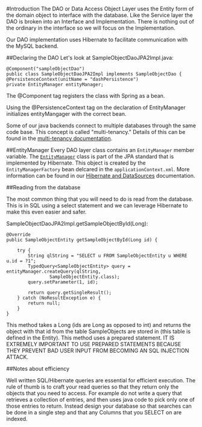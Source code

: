 #Introduction
The DAO or Data Access Object Layer uses the Entity form of the domain object to interface with the database. Like the Service layer the DAO is broken into an Interface and Implementation.  There is nothing out of the ordinary in the interface so we will focus on the Implementation.

Our DAO implementation uses Hibernate to facilitate communication with the MySQL backend.

##Declaring the DAO
Let's look at SampleObjectDaoJPA2Impl.java:

    @Component("sampleObjectDao")
    public class SampleObjectDaoJPA2Impl implements SampleObjectDao {
	@PersistenceContext(unitName = "dashPersistence")
	private EntityManager entityManager;

The @Component tag registers the class with Spring as a bean.  

Using the @PersistenceContext tag on the declaration of EntityManager initializes entityMangager with the correct bean. 

Some of our java backends connect to multiple databases through the same code base. This concept is called "multi-tenancy." Details of this can be found in the [multi-tenancy documentation](../Multi-tenancy). 

##EntityManager
Every DAO layer class contains an `EntityManager` member variable. The [`EntityManager`](http://docs.oracle.com/javaee/7/api/javax/persistence/EntityManager.html) class is part of the JPA standard that is implemented by Hibernate. This object is created by the `EntityManagerFactory` bean delcared in the `applicationContext.xml`. More information can be found in our [Hibernate and DataSources](../Hibernate-and-DataSources) documentation.

##Reading from the database

The most common thing that you will need to do is read from the database.  This is in SQL using a select statement and we can leverage Hibernate to make this even easier and safer.

SampleObjectDaoJPA2Impl.getSampleObjectById(Long):

    @Override
	public SampleObjectEntity getSampleObjectById(Long id) {

		try {
			String qlString = "SELECT u FROM SampleObjectEntity u WHERE u.id = ?1";
			TypedQuery<SampleObjectEntity> query = entityManager.createQuery(qlString,
					SampleObjectEntity.class);
			query.setParameter(1, id);

			return query.getSingleResult();
		} catch (NoResultException e) {
			return null;
		}
	}

This method takes a Long (ids are Long as opposed to int) and returns the object with that id from the table SampleObjects are stored in (this table is defined in the Entity).  This method uses a prepared statement.  IT IS EXTREMELY IMPORTANT TO USE PREPARED STATEMENTS BECAUSE THEY PREVENT BAD USER INPUT FROM BECOMING AN SQL INJECTION ATTACK.

##Notes about efficiency

Well written SQL/Hibernate queries are essential for efficient execution.  The rule of thumb is to craft your read queries so that they return only the objects that you need to access. For example do not write a query that retrieves a collection of entries, and then uses java code to pick only one of those entries to return.  Instead design your database so that searches can be done in a single step and that any Columns that you SELECT on are indexed.  